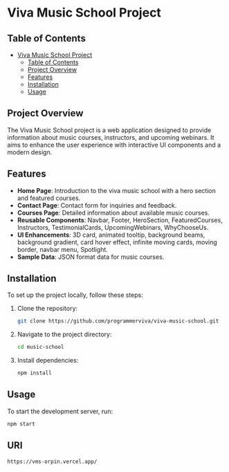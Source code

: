 # Viva Music School Project

## Table of Contents
- [Viva Music School Project](#viva-music-school-project)
  - [Table of Contents](#table-of-contents)
  - [Project Overview](#project-overview)
  - [Features](#features)
  - [Installation](#installation)
  - [Usage](#usage)

## Project Overview
The Viva Music School project is a web application designed to provide information about music courses, instructors, and upcoming webinars. It aims to enhance the user experience with interactive UI components and a modern design.

## Features
- **Home Page**: Introduction to the viva music school with a hero section and featured courses.
- **Contact Page**: Contact form for inquiries and feedback.
- **Courses Page**: Detailed information about available music courses.
- **Reusable Components**: Navbar, Footer, HeroSection, FeaturedCourses, Instructors, TestimonialCards, UpcomingWebinars, WhyChooseUs.
- **UI Enhancements**: 3D card, animated tooltip, background beams, background gradient, card hover effect, infinite moving cards, moving border, navbar menu, Spotlight.
- **Sample Data**: JSON format data for music courses.

## Installation
To set up the project locally, follow these steps:

1. Clone the repository:
    ```sh
    git clone https://github.com/programmerviva/viva-music-school.git
    ```
2. Navigate to the project directory:
    ```sh
    cd music-school
    ```
3. Install dependencies:
    ```sh
    npm install
    ```

## Usage
To start the development server, run:
```sh
npm start
```
## URI
```sh
https://vms-orpin.vercel.app/
```

